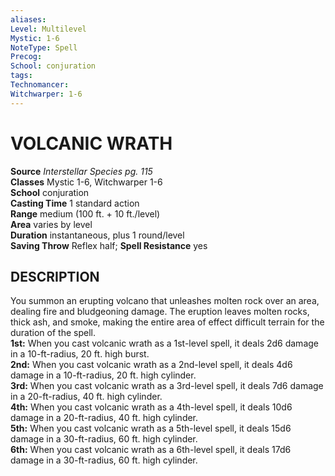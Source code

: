 ```yaml
---
aliases: 
Level: Multilevel
Mystic: 1-6
NoteType: Spell
Precog: 
School: conjuration 
tags: 
Technomancer: 
Witchwarper: 1-6
---
```

# VOLCANIC WRATH

**Source** _Interstellar Species pg. 115_  
**Classes** Mystic 1-6, Witchwarper 1-6  
**School** conjuration  
**Casting Time** 1 standard action  
**Range** medium (100 ft. + 10 ft./level)  
**Area** varies by level  
**Duration** instantaneous, plus 1 round/level  
**Saving Throw** Reflex half; **Spell Resistance** yes

## DESCRIPTION

You summon an erupting volcano that unleashes molten rock over an area, dealing fire and bludgeoning damage. The eruption leaves molten rocks, thick ash, and smoke, making the entire area of effect difficult terrain for the duration of the spell.  
**1st:** When you cast volcanic wrath as a 1st-level spell, it deals 2d6 damage in a 10-ft-radius, 20 ft. high burst.  
**2nd:** When you cast volcanic wrath as a 2nd-level spell, it deals 4d6 damage in a 10-ft-radius, 20 ft. high cylinder.  
**3rd:** When you cast volcanic wrath as a 3rd-level spell, it deals 7d6 damage in a 20-ft-radius, 40 ft. high cylinder.  
**4th:** When you cast volcanic wrath as a 4th-level spell, it deals 10d6 damage in a 20-ft-radius, 40 ft. high cylinder.  
**5th:** When you cast volcanic wrath as a 5th-level spell, it deals 15d6 damage in a 30-ft-radius, 60 ft. high cylinder.  
**6th:** When you cast volcanic wrath as a 6th-level spell, it deals 17d6 damage in a 30-ft-radius, 60 ft. high cylinder.